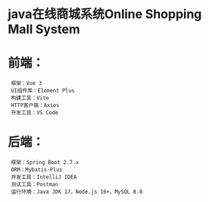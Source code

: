 # java在线商城系统Online Shopping Mall System
# 前端：
     框架：Vue 3
     UI组件库：Element Plus
     构建工具：Vite
     HTTP客户端：Axios
     开发工具：VS Code
# 后端：
     框架：Spring Boot 2.7.x
     ORM：Mybatis-Plus
     开发工具：IntelliJ IDEA
     测试工具：Postman
     运行环境：Java JDK 17，Node.js 16+，MySQL 8.0
